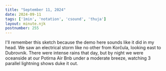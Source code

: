 ```yaml
---
title: "September 11, 2024"
date: 2024-09-11
tags: ['1min', 'notation', 'csound', 'thuja']
layout: minute.njk
postnumber: 255
---	
```


I'll remember this sketch because the demo here sounds like it did in my head. We saw an electrical storm like no other from Korčula, looking east to Dubrovnik. There were intense rains that day, but by night we were oceanside at our Potirna Air Bnb under a moderate breeze, watching 3 parallel lightning shows duke it out.  